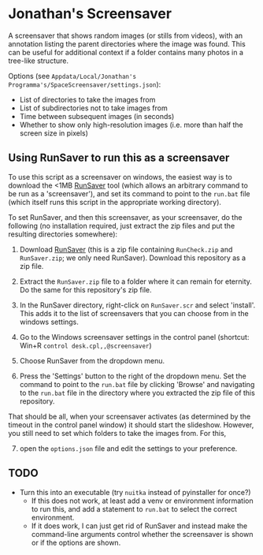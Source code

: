 # Jonathan's Screensaver

A screensaver that shows random images (or stills from videos), with an annotation listing the parent directories where the image was found. This can be useful for additional context if a folder contains many photos in a tree-like structure.

Options (see `Appdata/Local/Jonathan's Programma's/SpaceScreensaver/settings.json`):

- List of directories to take the images from
- List of subdirectories not to take images from
- Time between subsequent images (in seconds)
- Whether to show only high-resolution images (i.e. more than half the screen size in pixels)

## Using RunSaver to run this as a screensaver

To use this script as a screensaver on windows, the easiest way is to download the <1MB [RunSaver](https://www.dcmembers.com/skrommel/download/runsave/) tool (which allows an arbitrary command to be run as a 'screensaver'), and set its command to point to the `run.bat` file (which itself runs this script in the appropriate working directory).

To set RunSaver, and then this screensaver, as your screensaver, do the following (no installation required, just extract the zip files and put the resulting directories somewhere):

1) Download [RunSaver](https://www.dcmembers.com/skrommel/download/runsave/) (this is a zip file containing `RunCheck.zip` and `RunSaver.zip`; we only need RunSaver). Download this repository as a zip file.

2) Extract the `RunSaver.zip` file to a folder where it can remain for eternity. Do the same for this repository's zip file.

3) In the RunSaver directory, right-click on `RunSaver.scr` and select 'install'. This adds it to the list of screensavers that you can choose from in the windows settings.

4) Go to the Windows screensaver settings in the control panel (shortcut: Win+R `control desk.cpl,,@screensaver`)

5) Choose RunSaver from the dropdown menu.

6) Press the 'Settings' button to the right of the dropdown menu. Set the command to point to the `run.bat` file by clicking 'Browse' and navigating to the `run.bat` file in the directory where you extracted the zip file of this repository.

That should be all, when your screensaver activates (as determined by the timeout in the control panel window) it should start the slideshow. However, you still need to set which folders to take the images from. For this,

7) open the `options.json` file and edit the settings to your preference.

## TODO

- Turn this into an executable (try `nuitka` instead of pyinstaller for once?)
  - If this does not work, at least add a venv or environment information to run this, and add a statement to `run.bat` to select the correct environment.
  - If it does work, I can just get rid of RunSaver and instead make the command-line arguments control whether the screensaver is shown or if the options are shown.
